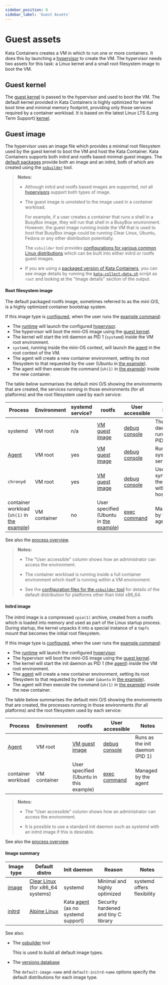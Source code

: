 ```yaml
---
sidebar_position: 8
sidebar_label: 'Guest Assets'
---
```

# Guest assets

Kata Containers creates a VM in which to run one or more containers.
It does this by launching a [hypervisor](README.md#hypervisor) to
create the VM. The hypervisor needs two assets for this task: a Linux
kernel and a small root filesystem image to boot the VM.

## Guest kernel

The [guest kernel](../../../tools/packaging/kernel)
is passed to the hypervisor and used to boot the VM.
The default kernel provided in Kata Containers is highly optimized for
kernel boot time and minimal memory footprint, providing only those
services required by a container workload. It is based on the latest
Linux LTS (Long Term Support) [kernel](https://www.kernel.org).

## Guest image

The hypervisor uses an image file which provides a minimal root
filesystem used by the guest kernel to boot the VM and host the Kata
Container. Kata Containers supports both initrd and rootfs based
minimal guest images. The [default packages](../../install/) provide both
an image and an initrd, both of which are created using the
[`osbuilder`](../../../tools/osbuilder) tool.

> **Notes:**
>
> - Although initrd and rootfs based images are supported, not all
>   [hypervisors](README.md#hypervisor) support both types of image.
>
> - The guest image is *unrelated* to the image used in a container
>   workload.
>
>   For example, if a user creates a container that runs a shell in a
>   BusyBox image, they will run that shell in a BusyBox environment.
>   However, the guest image running inside the VM that is used to
>   *host* that BusyBox image could be running Clear Linux, Ubuntu,
>   Fedora or any other distribution potentially.
>
>   The `osbuilder` tool provides
>   [configurations for various common Linux distributions](../../../tools/osbuilder/rootfs-builder)
>   which can be built into either initrd or rootfs guest images.
>
> - If you are using a [packaged version of Kata
>   Containers](../../install), you can see image details by running the
>   [`kata-collect-data.sh`](../../../src/runtime/data/kata-collect-data.sh.in)
>   script as `root` and looking at the "Image details" section of the
>   output.

#### Root filesystem image

The default packaged rootfs image, sometimes referred to as the _mini
O/S_, is a highly optimized container bootstrap system.

If this image type is [configured](README.md#configuration), when the
user runs the [example command](example-command.md):

- The [runtime](README.md#runtime) will launch the configured [hypervisor](README.md#hypervisor).
- The hypervisor will boot the mini-OS image using the [guest kernel](#guest-kernel).
- The kernel will start the init daemon as PID 1 (`systemd`) inside the VM root environment.
- `systemd`, running inside the mini-OS context, will launch the [agent](README.md#agent)
  in the root context of the VM.
- The agent will create a new container environment, setting its root
  filesystem to that requested by the user (Ubuntu in [the example](example-command.md)).
- The agent will then execute the command (`sh(1)` in [the example](example-command.md))
  inside the new container.

The table below summarises the default mini O/S showing the
environments that are created, the services running in those
environments (for all platforms) and the root filesystem used by
each service:

| Process | Environment | systemd service? | rootfs | User accessible | Notes |
|-|-|-|-|-|-|
| systemd | VM root | n/a | [VM guest image](#guest-image)| [debug console][debug-console] | The init daemon, running as PID 1 |
| [Agent](README.md#agent) | VM root | yes | [VM guest image](#guest-image)| [debug console][debug-console] | Runs as a systemd service |
| `chronyd` | VM root | yes | [VM guest image](#guest-image)| [debug console][debug-console] | Used to synchronise the time with the host |
| container workload (`sh(1)` in [the example](example-command.md)) | VM container | no | User specified (Ubuntu in [the example](example-command.md)) | [exec command](README.md#exec-command) | Managed by the agent |

See also the [process overview](README.md#process-overview).

> **Notes:**
>
> - The "User accessible" column shows how an administrator can access
>   the environment.
>
> - The container workload is running inside a full container
>   environment which itself is running within a VM environment.
>
> - See the [configuration files for the `osbuilder` tool](../../../tools/osbuilder/rootfs-builder)
>   for details of the default distribution for platforms other than
>   Intel x86_64.

#### Initrd image

The initrd image is a compressed `cpio(1)` archive, created from a
rootfs which is loaded into memory and used as part of the Linux
startup process. During startup, the kernel unpacks it into a special
instance of a `tmpfs` mount that becomes the initial root filesystem.

If this image type is [configured](README.md#configuration), when the user runs
the [example command](example-command.md):

- The [runtime](README.md#runtime) will launch the configured [hypervisor](README.md#hypervisor).
- The hypervisor will boot the mini-OS image using the [guest kernel](#guest-kernel).
- The kernel will start the init daemon as PID 1 (the
  [agent](README.md#agent))
  inside the VM root environment.
- The [agent](README.md#agent) will create a new container environment, setting its root
  filesystem to that requested by the user (`ubuntu` in
  [the example](example-command.md)).
- The agent will then execute the command (`sh(1)` in [the example](example-command.md))
  inside the new container.

The table below summarises the default mini O/S showing the environments that are created,
the processes running in those environments (for all platforms) and
the root filesystem used by each service:

| Process | Environment | rootfs | User accessible | Notes |
|-|-|-|-|-|
| [Agent](README.md#agent) | VM root | [VM guest image](#guest-image) | [debug console][debug-console] | Runs as the init daemon (PID 1) |
| container workload | VM container | User specified (Ubuntu in this example) | [exec command](README.md#exec-command) | Managed by the agent |

> **Notes:**
>
> - The "User accessible" column shows how an administrator can access
>   the environment.
>
> - It is possible to use a standard init daemon such as systemd with
>   an initrd image if this is desirable.

See also the [process overview](README.md#process-overview).

#### Image summary

| Image type | Default distro | Init daemon | Reason | Notes |
|-|-|-|-|-|
| [image](background.md#root-filesystem-image) | [Clear Linux](https://clearlinux.org) (for x86_64 systems)| systemd | Minimal and highly optimized | systemd offers flexibility |
| [initrd](#initrd-image) | [Alpine Linux](https://alpinelinux.org) | Kata [agent](README.md#agent) (as no systemd support) | Security hardened and tiny C library |

See also:

- The [osbuilder](../../../tools/osbuilder) tool

  This is used to build all default image types.

- The [versions database](../../../versions.yaml)

  The `default-image-name` and `default-initrd-name` options specify
  the default distributions for each image type.

[debug-console]: ../../Developer-Guide.md#connect-to-debug-console
